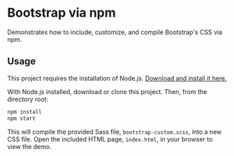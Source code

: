 # Bootstrap via npm

Demonstrates how to include, customize, and compile Bootstrap's CSS via npm.

## Usage

This project requires the installation of Node.js. [Download and install it here.](https://nodejs.org/en/download/)

With Node.js installed, download or clone this project. Then, from the directory root:

```bash
npm install
npm start
```

This will compile the provided Sass file, `bootstrap-custom.scss`, into a new CSS file. Open the included HTML page, `index.html`, in your browser to view the demo.
